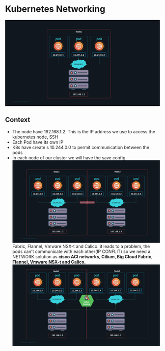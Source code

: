 # Kubernetes Networking 

![img.png](../assets/k8s-network.png)

## Context 
- The node have 192.168.1.2. This is the IP address we use to access the kubernetes node, SSH
- Each Pod have its own IP
- K8s have create s 10.244.0.0 to permit communication between the pods
- In each node of our cluster we will have the save config
  ![img.png](../assets/k8s-network-in-nodes.png)
  Fabric, Flannel, Vmware NSX-t and Calico.
  it leads to a problem, the pods can't communicate with each other(IP CONFLIT) so we need a NETWORK solution as **cisco ACI networks, Cilium, Big Cloud
  Fabric, Flannel, Vmware NSX-t and Calico.**
  ![img.png](../assets/k8s-network-calico.png)